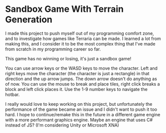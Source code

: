 # Sandbox Game With Terrain Generation
I made this project to push myself out of my programming comfort zone, and to investigate how games like Terraria can be made. I learned a lot from making this, and I consider it to be the most complex thing that I've made from scratch in my programming career so far.

This game has no winning or losing, it's just a sandbox game!

You can use arrow keys or the WASD keys to move the character. Left and right keys move the character (the character is just a rectangle) in that direction and the up arrow jumps. The down arrow doesn't do anything as of now. You can use the mouse to break and place tiles, right click breaks a block and left click places it. Use the 1-9 number keys to navigate the hotbar.

I really would love to keep working on this project, but unfortunately the performance of the game became an issue and I didn't want to push it too hard. I hope to continue/remake this in the future in a different game engine with a more performant graphics engine. Maybe an engine that uses C# instead of JS? (I'm considering Unity or Microsoft XNA)
